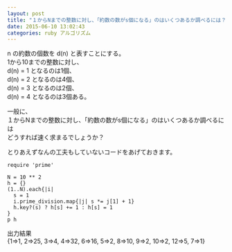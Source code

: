 ```yaml
---
layout: post
title: "１からNまでの整数に対し、「約数の数がs個になる」のはいくつあるか調べるには？"
date: 2015-06-10 13:02:43
categories: ruby アルゴリズム
---
```

<p>n の約数の個数を d(n) と表すことにする。<br>
1から10までの整数に対し、<br>
d(n) = 1 となるのは1個、<br>
d(n) = 2 となるのは4個、<br>
d(n) = 3 となるのは2個、<br>
d(n) = 4 となるのは3個ある。</p>

<p>一般に、<br>
１からNまでの整数に対し、「約数の数がs個になる」のはいくつあるか調べるには<br>
どうすれば速く求まるでしょうか？</p>

<p>とりあえずなんの工夫もしていないコードをあげておきます。</p>

<pre><code>require 'prime'

N = 10 ** 2
h = {}
(1..N).each{|i|
  s = 1
  i.prime_division.map{|j| s *= j[1] + 1}
  h.key?(s) ? h[s] += 1 : h[s] = 1
}
p h
</code></pre>

<p>出力結果<br>
{1=>1, 2=>25, 3=>4, 4=>32, 6=>16, 5=>2, 8=>10, 9=>2, 10=>2, 12=>5, 7=>1}</p>

